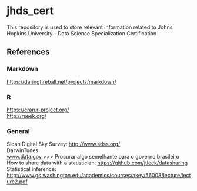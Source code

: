 # jhds_cert
This repository is used to store relevant information related to Johns Hopkins University - Data Science Specialization Certification

## References
### Markdown
<https://daringfireball.net/projects/markdown/>

### R
https://cran.r-project.org/ <br/>
<http://rseek.org/>

### General
Sloan Digital Sky Survey: http://www.sdss.org/ <br/>
DarwinTunes <br/>
www.data.gov >>> Procurar algo semelhante para o governo brasileiro <br/>
How to share data with a statistician: https://github.com/jtleek/datasharing <br/>
Statistical inference: http://www.gs.washington.edu/academics/courses/akey/56008/lecture/lecture2.pdf <br/>
